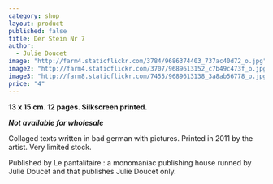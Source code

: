 ```yaml
---
category: shop
layout: product
published: false
title: Der Stein Nr 7
author: 
  - Julie Doucet
image: "http://farm4.staticflickr.com/3784/9686374403_737ac40d72_o.jpg"
image2: "http://farm4.staticflickr.com/3707/9689613152_c7b49c473f_o.jpg"
image3: "http://farm8.staticflickr.com/7455/9689613138_3a8ab56778_o.jpg"
price: "4"
---
```


__13 x 15 cm. 12 pages. Silkscreen printed.__

_**Not available for wholesale**_

Collaged texts written in bad german with pictures. Printed in 2011 by the artist. Very limited stock.

Published by Le pantalitaire : a monomaniac publishing house runned by Julie Doucet and that publishes Julie Doucet only.